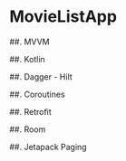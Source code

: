 # MovieListApp

##. MVVM

##. Kotlin

##. Dagger - Hilt

##. Coroutines

##. Retrofit

##. Room

##. Jetapack Paging 
